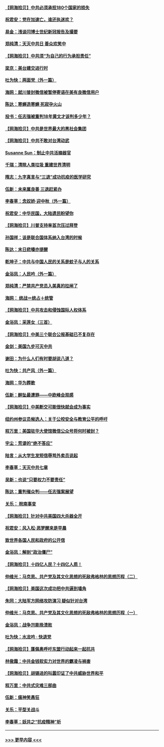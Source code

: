 #### [【网海拾贝】中共必须承担180个国家的损失](../pages/nsc993/n12428893.md?t=09260251) 
#### [祝君安：党在加速亡，谁还执迷欢？](../pages/nsc993/n12428652.md?t=09260251) 
#### [易金：浅谈闫博士世纪新冠报告及撮要](../pages/nsc993/n12426822.md?t=09260251) 
#### [郑纯清：天灭中共日 善众欢笑中](../pages/nsc993/n12426784.md?t=09260251) 
#### [【网海拾贝】中共须“为自己的行为承担责任”](../pages/nsc993/n12426067.md?t=09260251) 
#### [梁京：美台建交进行时](../pages/nsc993/n12424066.md?t=09260251) 
#### [吐为快：两面党（外一篇）](../pages/nsc993/n12424043.md?t=09260251) 
#### [海网：就川普封微信被暂停寄语在美有良微信用户](../pages/nsc993/n12424021.md?t=09260251) 
#### [陈达：寒蝉造寒蝉 死寂孕火山](../pages/nsc993/n12423958.md?t=09260251) 
#### [投书：任志强被重判18年黄文才该判多少年？](../pages/nsc993/n12423672.md?t=09260251) 
#### [【网海拾贝】中共是世界最大的黑社会集团](../pages/nsc993/n12423543.md?t=09260251) 
#### [【网海拾贝】中共不敢对台湾动武](../pages/nsc993/n12421418.md?t=09260251) 
#### [Susanne Sun：制止中共活摘器官](../pages/nsc993/n12419654.md?t=09260251) 
#### [千瑞：清除人类垃圾 重建世界清明](../pages/nsc993/n12419414.md?t=09260251) 
#### [隋志：九字真言与“三退”成功抗疫的医学研究](../pages/nsc993/n12419248.md?t=09260251) 
#### [伍新：未来属良善 三退赶紧办](../pages/nsc993/n12418496.md?t=09260251) 
#### [李春草：念奴娇·迎中秋（外一篇）](../pages/nsc993/n12418465.md?t=09260251) 
#### [祝君安：中华民国，大陆遗民盼望你](../pages/nsc993/n12418089.md?t=09260251) 
#### [【网海拾贝】川普支持率首次压过拜登](../pages/nsc993/n12418050.md?t=09260251) 
#### [孙国祥：该是联合国体系纳入台湾的时候](../pages/nsc993/n12417369.md?t=09260251) 
#### [陈达：末日悲嚎亦提醒](../pages/nsc993/n12416736.md?t=09260251) 
#### [乾坤子：中共与中国人民的关系是蚊子与人的关系](../pages/nsc993/n12416632.md?t=09260251) 
#### [金浴凤：人民吟（外一篇）](../pages/nsc993/n12416567.md?t=09260251) 
#### [郑纯清：严禁共产党员入美真的拉闸了](../pages/nsc993/n12416550.md?t=09260251) 
#### [海网： 统战＝统占＋统管](../pages/nsc993/n12416404.md?t=09260251) 
#### [【网海拾贝】中共攻击和侵蚀国际人权体系](../pages/nsc993/n12416250.md?t=09260251) 
#### [金浴凤：采莲女（三首）](../pages/nsc993/n12415517.md?t=09260251) 
#### [【网海拾贝】中美三个联合公报基础已不复存在](../pages/nsc993/n12415054.md?t=09260251) 
#### [金剑：美国九步可灭中共](../pages/nsc993/n12413183.md?t=09260251) 
#### [谢田：为什么人们有时要胡说八道？](../pages/nsc993/n12411861.md?t=09260251) 
#### [吐为快：共产风（外一篇）](../pages/nsc993/n12411761.md?t=09260251) 
#### [海网：华为葬歌](../pages/nsc993/n12410381.md?t=09260251) 
#### [伍新：醉坠最遭罪——中欧峰会观感](../pages/nsc993/n12410364.md?t=09260251) 
#### [【网海拾贝】中美断交可能很快就会成为事实](../pages/nsc993/n12409495.md?t=09260251) 
#### [纽约州参议员候选人：关于公校安全与教育公平的呼吁](../pages/nsc993/n12409228.md?t=09260251) 
#### [程万里：美国驻华大使馆微信公众号将何时被封？](../pages/nsc993/n12407397.md?t=09260251) 
#### [宇尘：荒谬的“绝不答应”](../pages/nsc993/n12407360.md?t=09260251) 
#### [陆言：从大学生发短信辱骂外卖员说起](../pages/nsc993/n12407285.md?t=09260251) 
#### [李春草：天灭中共七章](../pages/nsc993/n12406988.md?t=09260251) 
#### [吴新：也说“只要权力不要责任”](../pages/nsc993/n12406966.md?t=09260251) 
#### [陈达：重判催众判——任志强案展望](../pages/nsc993/n12404540.md?t=09260251) 
#### [关乐： 皖南事变](../pages/nsc993/n12404288.md?t=09260251) 
#### [【网海拾贝】针对中共美国四大杀器全开](../pages/nsc993/n12404172.md?t=09260251) 
#### [祝君安：风入松‧恶梦醒来是早晨](../pages/nsc993/n12401953.md?t=09260251) 
#### [致世界各国人民和政府的公开信](../pages/nsc993/n12401824.md?t=09260251) 
#### [金浴凤：解剖“政治僵尸”](../pages/nsc993/n12401808.md?t=09260251) 
#### [【网海拾贝】十四亿人民？十四亿人质！](../pages/nsc993/n12401708.md?t=09260251) 
#### [仲维光：马克思、共产党及其文化思想的死敌弗格林的思想历程（二）](../pages/nsc993/n12399107.md?t=09260251) 
#### [【网海拾贝】美国这次成功把中共逼到墙角](../pages/nsc993/n12400173.md?t=09260251) 
#### [朱同：大陆军方网络攻防演习 疑似针对台湾](../pages/nsc993/n12399868.md?t=09260251) 
#### [仲维光：马克思、共产党及其文化思想的死敌弗格林的思想历程（一）](../pages/nsc993/n12398341.md?t=09260251) 
#### [金浴凤：战争岂能挽溃败](../pages/nsc993/n12398855.md?t=09260251) 
#### [吐为快：水龙吟 · 快退党](../pages/nsc993/n12398849.md?t=09260251) 
#### [【网海拾贝】蓬佩奥呼吁东盟行动起来一起抗共](../pages/nsc993/n12398291.md?t=09260251) 
#### [林傲霜：中共金钱软实力对世界的霸凌与祸害](../pages/nsc993/n12397515.md?t=09260251) 
#### [【网海拾贝】胡锡进的叫嚣印证了中共威胁世界和平](../pages/nsc993/n12397455.md?t=09260251) 
#### [程万里：中共式灾难三部曲](../pages/nsc993/n12397106.md?t=09260251) 
#### [伍新：瘟神笑愚狂](../pages/nsc993/n12397052.md?t=09260251) 
#### [关乐：平型关战斗](../pages/nsc993/n12395387.md?t=09260251) 
#### [李春草：妖共之“抗疫精神”析](../pages/nsc993/n12395240.md?t=09260251) 

----
#### [ >>> 更早内容 <<< ](../indexes/nsc993-earlier.md)
